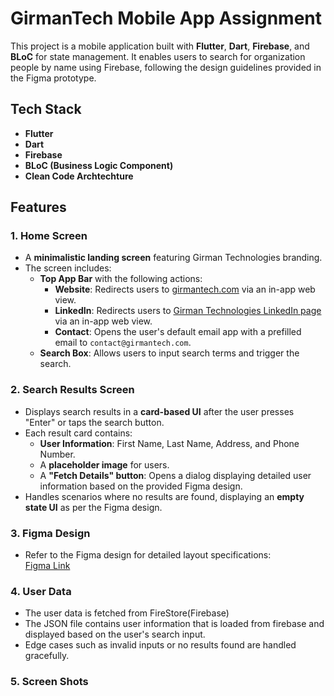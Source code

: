 # GirmanTech Mobile App Assignment

This project is a mobile application built with **Flutter**, **Dart**, **Firebase**, and **BLoC** for state management. It enables users to search for organization people by name using Firebase, following the design guidelines provided in the Figma prototype.

## Tech Stack

- **Flutter**
- **Dart**
- **Firebase**
- **BLoC (Business Logic Component)**
- **Clean Code Archtechture**

## Features

### 1. Home Screen
- A **minimalistic landing screen** featuring Girman Technologies branding.
- The screen includes:
  - **Top App Bar** with the following actions:
    - **Website**: Redirects users to [girmantech.com](https://girmantech.com) via an in-app web view.
    - **LinkedIn**: Redirects users to [Girman Technologies LinkedIn page](https://www.linkedin.com/company/girmantechnologies) via an in-app web view.
    - **Contact**: Opens the user's default email app with a prefilled email to `contact@girmantech.com`.
  - **Search Box**: Allows users to input search terms and trigger the search.

### 2. Search Results Screen
- Displays search results in a **card-based UI** after the user presses "Enter" or taps the search button.
- Each result card contains:
  - **User Information**: First Name, Last Name, Address, and Phone Number.
  - A **placeholder image** for users.
  - A **"Fetch Details" button**: Opens a dialog displaying detailed user information based on the provided Figma design.
- Handles scenarios where no results are found, displaying an **empty state UI** as per the Figma design.

### 3. Figma Design
- Refer to the Figma design for detailed layout specifications:  
  [Figma Link](https://www.figma.com/design/rJXNcq9yJAZv6T5pMFA0zh/Girman-Mobile-App-Assignment?node-id=1-180&node-type=frame&t=k3rK9zKADlREQFBH-0)

### 4. User Data
- The user data is fetched from FireStore(Firebase)
- The JSON file contains user information that is loaded from firebase and displayed based on the user's search input.
- Edge cases such as invalid inputs or no results found are handled gracefully.


### 5. Screen Shots
